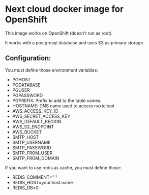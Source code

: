 # Next cloud docker image for OpenShift

This image works on OpenShift (doesn't run as root).

It works with a postgresql database and uses S3 as primary storage.

## Configuration:

You must define those environment variables:

* PGHOST
* PGDATABASE
* PGUSER
* PGPASSWORD
* PGPREFIX: Prefix to add to the table names.
* HOSTNAME: DNS name used to access nextcloud
* AWS_ACCESS_KEY_ID
* AWS_SECRET_ACCESS_KEY
* AWS_DEFAULT_REGION
* AWS_S3_ENDPOINT
* AWS_BUCKET
* SMTP_HOST
* SMTP_USERNAME
* SMTP_PASSWORD
* SMTP_FROM_USER
* SMTP_FROM_DOMAIN

If you want to use redis as cache, you must define those:
* REDIS_COMMENT=" "
* REDIS_HOST=your.host.name
* REDIS_DB=0
